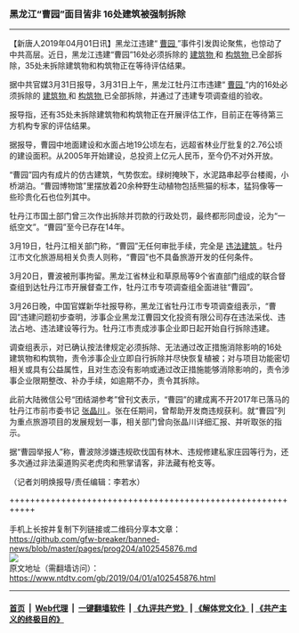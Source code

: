 ### 黑龙江“曹园”面目皆非 16处建筑被强制拆除
------------------------

<div class="post_content" itemprop="articleBody">
 <p>
  【新唐人2019年04月01日讯】黑龙江违建“
  <a href="https://www.ntdtv.com/gb/曹园.htm">
   曹园
  </a>
  ”事件引发舆论聚焦，也惊动了中共高层。近日，黑龙江违建“曹园”16处必须拆除的
  <a href="https://www.ntdtv.com/gb/建筑物.htm">
   建筑物
  </a>
  和
  <a href="https://www.ntdtv.com/gb/构筑物.htm">
   构筑物
  </a>
  已全部拆除，35处未拆除建筑物和构筑物正在等待评估结果。
 </p>
 <p>
  据中共官媒3月31日报导，3月31日上午，黑龙江牡丹江市违建“
  <a href="https://www.ntdtv.com/gb/曹园.htm">
   曹园
  </a>
  ”内的16处必须拆除的
  <a href="https://www.ntdtv.com/gb/建筑物.htm">
   建筑物
  </a>
  和
  <a href="https://www.ntdtv.com/gb/构筑物.htm">
   构筑物
  </a>
  已全部拆除，并通过了违建专项调查组的验收。
 </p>
 <p>
  报导指，还有35处未拆除建筑物和构筑物正在开展评估工作，目前正在等待第三方机构专家的评估结果。
 </p>
 <p>
  据报导，曹园中地面建设和水面占地19公顷左右，远超省林业厅批复的2.76公顷的建设面积。从2005年开始建设，总投资上亿元人民币，至今仍不对外开放。
 </p>
 <p>
  “曹园”园内有成片的仿古建筑，气势恢宏。绿树掩映下，水泥路串起亭台楼阁，小桥湖泊。“曹园博物馆”里摆放着20余种野生动植物包括熊猫的标本，猛犸像等一些珍贵化石也位列其中。
 </p>
 <p>
  牡丹江市国土部门曾三次作出拆除并罚款的行政处罚，最终都形同虚设，沦为“一纸空文”。“曹园”至今已存在14年。
 </p>
 <p>
  3月19日，牡丹江相关部门称，“曹园”无任何审批手续，完全是
  <a href="https://www.ntdtv.com/gb/违法建筑.htm">
   违法建筑
  </a>
  。牡丹江市文化旅游局相关负责人则称，“曹园”也不具备旅游开发的任何条件。
 </p>
 <p>
  3月20日，曹波被刑事拘留。黑龙江省林业和草原局等9个省直部门组成的联合督查组到达牡丹江市开展督查工作，牡丹江市专项调查组全面进驻“曹园”。
 </p>
 <p>
  3月26日晚，中国官媒新华社报导称，黑龙江省牡丹江市专项调查组表示，“曹园”违建问题初步查明，涉事企业黑龙江曹园文化投资有限公司存在违法采伐、违法占地、违法建设等行为。牡丹江市责成涉事企业即日起开始自行拆除违建。
 </p>
 <p>
  调查组表示，对已确认按法律规定必须拆除、无法通过改正措施消除影响的16处建筑物和构筑物，责令涉事企业立即自行拆除并尽快恢复植被；对与项目功能密切相关或具有公益属性，且对生态没有影响或通过改正措施能够消除影响的，责令涉事企业限期整改、补办手续，如逾期不办，责令其拆除。
 </p>
 <p>
  此前大陆微信公号“团结湖参考”曾刊文表示，“曹园”的建成离不开2017年已落马的牡丹江市前市委书记
  <a href="https://www.ntdtv.com/gb/张晶川.htm">
   张晶川
  </a>
  。张在任期间，曾帮助开发商违规获利。就“曹园”列为重点旅游项目的发展规划一事，相关部门曾向张晶川详细汇报、并听取张的指示。
 </p>
 <p>
  据“曹园举报人”称，曹波除涉嫌违规砍伐国有林木、违规修建私家庄园等行为，还多次通过非法渠道购买老虎肉和熊掌请客，非法藏有枪支等。
 </p>
 <p>
  （记者刘明焕报导/责任编辑：李若水）
 </p>
 <div class="single_ad">
 </div>
</div>

+++++++++++++++++++++++++++++++++++++++++++++++++++++++++++<br/><br/>
手机上长按并复制下列链接或二维码分享本文章：<br/>
https://github.com/gfw-breaker/banned-news/blob/master/pages/prog204/a102545876.md <br/>
<a href='https://github.com/gfw-breaker/banned-news/blob/master/pages/prog204/a102545876.md'><img src='https://github.com/gfw-breaker/banned-news/blob/master/pages/prog204/a102545876.md.png'/></a> <br/>
原文地址（需翻墙访问）：https://www.ntdtv.com/gb/2019/04/01/a102545876.html


------------------------
#### [首页](https://github.com/gfw-breaker/banned-news/blob/master/README.md) &nbsp;|&nbsp; [Web代理](https://github.com/labour-camp/helloworld) &nbsp;|&nbsp; [一键翻墙软件](https://github.com/gfw-breaker/nogfw/blob/master/README.md) &nbsp;| [《九评共产党》](https://github.com/gfw-breaker/9ping.md/blob/master/README.md#九评之一评共产党是什么) | [《解体党文化》](https://github.com/gfw-breaker/jtdwh.md/blob/master/README.md) | [《共产主义的终极目的》](https://github.com/gfw-breaker/gczydzjmd.md/blob/master/README.md)

